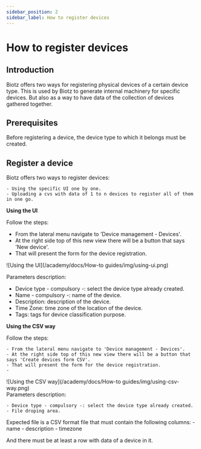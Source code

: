 ```yaml
---
sidebar_position: 2
sidebar_label: How to register devices
---
```

# How to register devices

## Introduction

Biotz offers two ways for registering physical devices of a certain device type. This is used by Biotz to generate internal machinery for specific devices. But also as a way to have data of the collection of devices gathered together.

## Prerequisites

Before registering a device, the device type to which it belongs must be created.

## Register a device

Biotz offers two ways to register devices:

    - Using the specific UI one by one.
    - Uploading a cvs with data of 1 to n devices to register all of them   in one go.

**Using the UI**

Follow the steps:

- From the lateral menu navigate to 'Device management - Devices'. 
- At the right side top of this new view there will be a button that says 'New device'.
- That will present the form for the device registration.

<div class="tutorial-image-container">
![Using the UI](/academy/docs/How-to guides/img/using-ui.png)
</div>

Parameters description:
- Device type - compulsory -: select the device type already created.
- Name - compulsory -: name of the device.
- Description: description of the device.
- Time Zone: time zone of the location of the device.
- Tags: tags for device classification purpose.


**Using the CSV way**

Follow the steps:

    - From the lateral menu navigate to 'Device management - Devices'.
    - At the right side top of this new view there will be a button that says 'Create devices form CSV'.
    - That will present the form for the device registration.
    - 
<div class="tutorial-image-container">
![Using the CSV way](/academy/docs/How-to guides/img/using-csv-way.png)
</div>
Parameters description:

    - Device type - compulsory -: select the device type already created.
    - File droping area.

Expected file is a CSV format file that must contain the following columns:
    - name
    - description
    - timezone


And there must be at least a row with data of a device in it.


